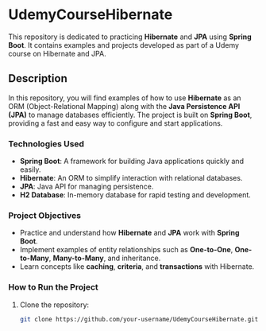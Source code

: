 # UdemyCourseHibernate

This repository is dedicated to practicing **Hibernate** and **JPA** using **Spring Boot**. It contains examples and projects developed as part of a Udemy course on Hibernate and JPA.

## Description

In this repository, you will find examples of how to use **Hibernate** as an ORM (Object-Relational Mapping) along with the **Java Persistence API (JPA)** to manage databases efficiently. The project is built on **Spring Boot**, providing a fast and easy way to configure and start applications.

### Technologies Used
- **Spring Boot**: A framework for building Java applications quickly and easily.
- **Hibernate**: An ORM to simplify interaction with relational databases.
- **JPA**: Java API for managing persistence.
- **H2 Database**: In-memory database for rapid testing and development.

### Project Objectives

- Practice and understand how **Hibernate** and **JPA** work with **Spring Boot**.
- Implement examples of entity relationships such as **One-to-One**, **One-to-Many**, **Many-to-Many**, and inheritance.
- Learn concepts like **caching**, **criteria**, and **transactions** with Hibernate.

### How to Run the Project

1. Clone the repository:
   ```sh
   git clone https://github.com/your-username/UdemyCourseHibernate.git
